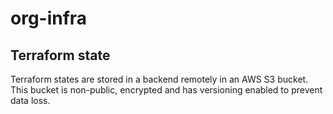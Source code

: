 # org-infra
## Terraform state 
Terraform states are stored in a backend remotely in an AWS S3 bucket. This bucket is non-public, encrypted and has versioning enabled to prevent data loss. 